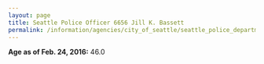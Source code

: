 ```yaml
---
layout: page
title: Seattle Police Officer 6656 Jill K. Bassett
permalink: /information/agencies/city_of_seattle/seattle_police_department/copbook/6656/
---
```


**Age as of Feb. 24, 2016:** 46.0
